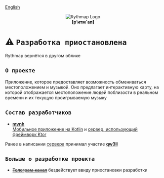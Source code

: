 [English](https://github.com/Rythmap/.github/blob/main/profile/README.md)
<p align="center">
  <img src="https://avatars.githubusercontent.com/u/162190066?s=200&v=4" alt="Rythmap Logo"/>
  <br>
  <strong>[р’итм`ап]</strong>
</p>

# ⚠️ `Разработка приостановлена`
Rythmap вернётся в другом облике

## `О проекте`
Приложение, которое предоставляет возможность обмениваться местоположением и музыкой. Оно предлагает интерактивную карту, на которой отображается местоположение людей поблизости в реальном времени и их текущую проигрываемую музыку

## `Состав разработчиков`
- [**mvnh**](https://github.com/mvnh)  
[Мобильное приложение на Kotlin](https://github.com/Rythmap/client-kt) и [сервер, использующий фреймворк Ktor](https://github.com/Rythmap/server-kt)

Ранее в написании [сервера](https://github.com/Rythmap/server-py-legacy) принимал участие [**qw3ll**](https://github.com/alexpervushin)

## `Больше о разработке проекта`
- ~~[Телеграм-канал](t.me/Rythmap)~~ бездействует ввиду приостановки разработки
